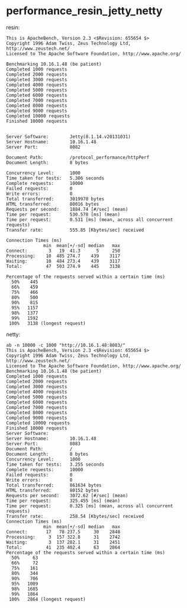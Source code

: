 performance_resin_jetty_netty
=============================

resin:
>
    This is ApacheBench, Version 2.3 <$Revision: 655654 $>
    Copyright 1996 Adam Twiss, Zeus Technology Ltd, http://www.zeustech.net/
    Licensed to The Apache Software Foundation, http://www.apache.org/
    
    Benchmarking 10.16.1.48 (be patient)
    Completed 1000 requests
    Completed 2000 requests
    Completed 3000 requests
    Completed 4000 requests
    Completed 5000 requests
    Completed 6000 requests
    Completed 7000 requests
    Completed 8000 requests
    Completed 9000 requests
    Completed 10000 requests
    Finished 10000 requests
    
    
    Server Software:        Jetty(8.1.14.v20131031)
    Server Hostname:        10.16.1.48
    Server Port:            8082
    
    Document Path:          /protocol_performance/httpPerf
    Document Length:        8 bytes
    
    Concurrency Level:      1000
    Time taken for tests:   5.306 seconds
    Complete requests:      10000
    Failed requests:        0
    Write errors:           0
    Total transferred:      3019978 bytes
    HTML transferred:       80016 bytes
    Requests per second:    1884.74 [#/sec] (mean)
    Time per request:       530.578 [ms] (mean)
    Time per request:       0.531 [ms] (mean, across all concurrent requests)
    Transfer rate:          555.85 [Kbytes/sec] received
    
    Connection Times (ms)
                  min  mean[+/-sd] median   max
    Connect:        3   19  41.3      5     250
    Processing:    10  485 274.7    439    3117
    Waiting:       10  484 273.4    439    3117
    Total:         47  503 274.9    445    3138
    
    Percentage of the requests served within a certain time (ms)
      50%    445
      66%    459
      75%    466
      80%    500
      90%    815
      95%   1157
      98%   1377
      99%   1592
     100%   3138 (longest request)



netty:
>
    ab -n 10000 -c 1000 "http://10.16.1.48:8083/"
    This is ApacheBench, Version 2.3 <$Revision: 655654 $>
    Copyright 1996 Adam Twiss, Zeus Technology Ltd, http://www.zeustech.net/
    Licensed to The Apache Software Foundation, http://www.apache.org/
    Benchmarking 10.16.1.48 (be patient)
    Completed 1000 requests
    Completed 2000 requests
    Completed 3000 requests
    Completed 4000 requests
    Completed 5000 requests
    Completed 6000 requests
    Completed 7000 requests
    Completed 8000 requests
    Completed 9000 requests
    Completed 10000 requests
    Finished 10000 requests
    Server Software:
    Server Hostname:        10.16.1.48
    Server Port:            8083
    Document Path:          /
    Document Length:        8 bytes
    Concurrency Level:      1000
    Time taken for tests:   3.255 seconds
    Complete requests:      10000
    Failed requests:        0
    Write errors:           0
    Total transferred:      861634 bytes
    HTML transferred:       80152 bytes
    Requests per second:    3072.62 [#/sec] (mean)
    Time per request:       325.455 [ms] (mean)
    Time per request:       0.325 [ms] (mean, across all concurrent requests)
    Transfer rate:          258.54 [Kbytes/sec] received
    Connection Times (ms)
                  min  mean[+/-sd] median   max
    Connect:       17   78 237.5     30    2848
    Processing:     3  157 322.8     31    2742
    Waiting:        3  137 282.1     31    2451
    Total:         41  235 402.4     63    2864
    Percentage of the requests served within a certain time (ms)
      50%     63
      66%     72
      75%    161
      80%    344
      90%    706
      95%   1009
      98%   1685
      99%   1864
     100%   2864 (longest request)

